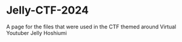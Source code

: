 # Jelly-CTF-2024

A page for the files that were used in the CTF themed around Virtual Youtuber Jelly Hoshiumi

[](https://github.com/Ringoshiroku/test1/blob/main/jellyctf-resize.jpg)
